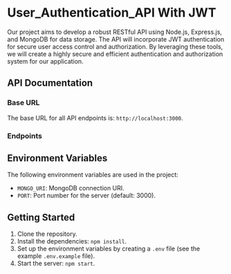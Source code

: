 # User_Authentication_API With JWT

Our project aims to develop a robust RESTful API using Node.js, Express.js, and MongoDB for data storage. The API will incorporate JWT authentication for secure user access control and authorization. By leveraging these tools, we will create a highly secure and efficient authentication and authorization system for our application.

## API Documentation

### Base URL

The base URL for all API endpoints is: `http://localhost:3000`.

### Endpoints

<!-- Add entpoint to here -->


## Environment Variables

The following environment variables are used in the project:

- `MONGO_URI`: MongoDB connection URI.
- `PORT`: Port number for the server (default: 3000).

## Getting Started

1. Clone the repository.
2. Install the dependencies: `npm install`.
3. Set up the environment variables by creating a `.env` file (see the example `.env.example` file).
4. Start the server: `npm start`.